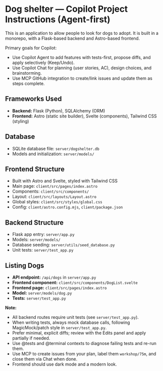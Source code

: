 # Dog shelter — Copilot Project Instructions (Agent-first)

This is an application to allow people to look for dogs to adopt. It is built in a monorepo, with a Flask-based backend and Astro-based frontend.

Primary goals for Copilot:
- Use Copilot Agent to add features with tests-first, propose diffs, and apply selectively (Keep/Undo).
- Use Copilot Chat for planning (user stories, AC), design choices, and brainstorming.
- Use MCP GitHub integration to create/link issues and update them as steps complete.

## Frameworks Used

- **Backend:** Flask (Python), SQLAlchemy (ORM)
- **Frontend:** Astro (static site builder), Svelte (components), Tailwind CSS (styling)

## Database

- SQLite database file: `server/dogshelter.db`
- Models and initialization: `server/models/`

## Frontend Structure

- Built with Astro and Svelte, styled with Tailwind CSS
- Main page: `client/src/pages/index.astro`
- Components: `client/src/components/`
- Layout: `client/src/layouts/Layout.astro`
- Global styles: `client/src/styles/global.css`
- Config: `client/astro.config.mjs`, `client/package.json`

## Backend Structure

- Flask app entry: `server/app.py`
- Models: `server/models/`
- Database seeding: `server/utils/seed_database.py`
- Unit tests: `server/test_app.py`

## Listing Dogs

- **API endpoint:** `/api/dogs` in `server/app.py`
- **Frontend component:** `client/src/components/DogList.svelte`
- **Frontend page:** `client/src/pages/index.astro`
- **Model:** `server/models/dog.py`
- **Tests:** `server/test_app.py`


**Note:**  
- All backend routes require unit tests (see `server/test_app.py`).  
- When writing tests, always mock database calls, following MagicMock/patch style in `server/test_app.py`.  
- Prefer minimal, explicit diffs; review with the Edits panel and apply partially if needed.  
- Use @tests and @terminal contexts to diagnose failing tests and re-run them.  
- Use MCP to create issues from your plan, label them `workshop/75m`, and close them via Chat when done.  
- Frontend should use dark mode and a modern look.